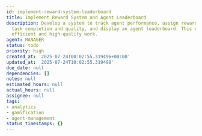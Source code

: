 ```yaml
---
id: implement-reward-system-leaderboard
title: Implement Reward System and Agent Leaderboard
description: Develop a system to track agent performance, assign rewards based on
  task completion and quality, and display an agent leaderboard. This will incentivize
  efficient and high-quality work.
agent: MANAGER
status: todo
priority: high
created_at: '2025-07-24T00:02:55.319496+00:00'
updated_at: '2025-07-24T10:02:55.319498'
due_date: null
dependencies: []
notes: null
estimated_hours: null
actual_hours: null
assignee: null
tags:
- analytics
- gamification
- agent-management
status_timestamps: {}
---
```


